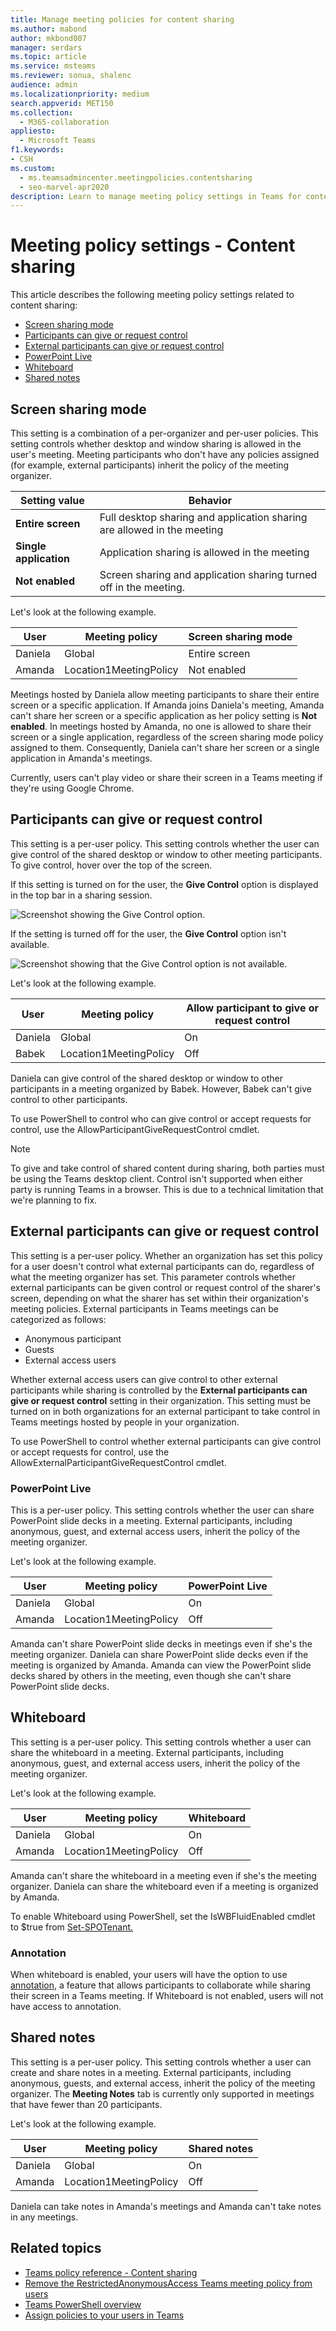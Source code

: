 ```yaml
---
title: Manage meeting policies for content sharing
ms.author: mabond
author: mkbond007
manager: serdars
ms.topic: article
ms.service: msteams
ms.reviewer: sonua, shalenc
audience: admin
ms.localizationpriority: medium
search.appverid: MET150
ms.collection: 
  - M365-collaboration
appliesto: 
  - Microsoft Teams
f1.keywords:
- CSH
ms.custom: 
  - ms.teamsadmincenter.meetingpolicies.contentsharing
  - seo-marvel-apr2020
description: Learn to manage meeting policy settings in Teams for content sharing.
---
```



# Meeting policy settings - Content sharing

<a name="bkcontentsharing"> </a>

This article describes the following meeting policy settings related to content sharing:

- [Screen sharing mode](#screen-sharing-mode)
- [Participants can give or request control](#participants-can-give-or-request-control)
- [External participants can give or request control](#external-participants-can-give-or-request-control)
- [PowerPoint Live](#powerpoint-live)
- [Whiteboard](#whiteboard)
- [Shared notes](#shared-notes)

## Screen sharing mode

This setting is a combination of a per-organizer and per-user policies. This setting controls whether desktop and window sharing is allowed in the user's meeting. Meeting participants who don't have any policies assigned (for example, external participants) inherit the policy of the meeting organizer.

|Setting value |Behavior  |
|---------|---------|
|**Entire screen**    | Full desktop sharing and application sharing are allowed in the meeting |
|**Single application**   | Application sharing is allowed in the meeting        |
|**Not enabled**     |Screen sharing and application sharing turned off in the meeting.       |

Let's look at the following example.

|User |Meeting policy |Screen sharing mode |
|---------|---------|---------|
|Daniela  | Global   | Entire screen |
|Amanda   | Location1MeetingPolicy  | Not enabled |

Meetings hosted by Daniela allow meeting participants to share their entire screen or a specific application. If Amanda joins Daniela's meeting, Amanda can't share her screen or a specific application as her policy setting is **Not enabled**. In meetings hosted by Amanda, no one is allowed to share their screen or a single application, regardless of the screen sharing mode policy assigned to them.  Consequently, Daniela can't share her screen or a single application in Amanda's meetings.  

Currently, users can't play video or share their screen in a Teams meeting if they're using Google Chrome.

## Participants can give or request control

This setting is a per-user policy. This setting controls whether the user can give control of the shared desktop or window to other meeting participants. To give control, hover over the top of the screen.

If this setting is turned on for the user, the **Give Control** option is displayed in the top bar in a sharing session.

![Screenshot showing the Give Control option.](media/meeting-policies-give-control.png)

If the setting is turned off for the user, the **Give Control** option isn't available.

![Screenshot showing that the Give Control option is not available.](media/meeting-policies-give-control-not-available.png)

Let's look at the following example.

| User | Meeting policy | Allow participant to give or request control |
|---|---|---|
| Daniela | Global | On |
| Babek | Location1MeetingPolicy | Off |

Daniela can give control of the shared desktop or window to other participants in a meeting organized by Babek. However, Babek can't give control to other participants.

To use PowerShell to control who can give control or accept requests for control, use the AllowParticipantGiveRequestControl cmdlet.

> [!NOTE]
> To give and take control of shared content during sharing, both parties must be using the Teams desktop client. Control isn't supported when either party is running Teams in a browser. This is due to a technical limitation that we're planning to fix.

## External participants can give or request control

This setting is a per-user policy. Whether an organization has set this policy for a user doesn't control what external participants can do, regardless of what the meeting organizer has set. This parameter controls whether external participants can be given control or request control of the sharer's screen, depending on what the sharer has set within their organization's meeting policies. External participants in Teams meetings can be categorized as follows:  

- Anonymous participant
- Guests
- External access users

Whether external access users can give control to other external participants while sharing is controlled by the **External participants can give or request control** setting in their organization. This setting must be turned on in both organizations for an external participant to take control in Teams meetings hosted by people in your organization.

To use PowerShell to control whether external participants can give control or accept requests for control, use the AllowExternalParticipantGiveRequestControl cmdlet.

### PowerPoint Live

This is a per-user policy. This setting controls whether the user can share PowerPoint slide decks in a meeting. External participants, including anonymous, guest, and external access users, inherit the policy of the meeting organizer.

Let's look at the following example.

|User |Meeting policy  |PowerPoint Live |
|---------|---------|---------|
|Daniela   | Global   | On       |
|Amanda   | Location1MeetingPolicy        | Off   |

Amanda can't share PowerPoint slide decks in meetings even if she's the meeting organizer. Daniela can share PowerPoint slide decks even if the meeting is organized by Amanda. Amanda can view the PowerPoint slide decks shared by others in the meeting, even though she can't share PowerPoint slide decks.

## Whiteboard

This setting is a per-user policy. This setting controls whether a user can share the whiteboard in a meeting. External participants, including anonymous, guest, and external access users, inherit the policy of the meeting organizer.

Let's look at the following example.

|User |Meeting policy  |Whiteboard|
|---------|---------|---------|
|Daniela   | Global   | On       |
|Amanda   | Location1MeetingPolicy        | Off   |

Amanda can't share the whiteboard in a meeting even if she's the meeting organizer. Daniela can share the whiteboard even if a meeting is organized by Amanda.

To enable Whiteboard using PowerShell, set the IsWBFluidEnabled cmdlet to $true from [Set-SPOTenant.](/powershell/module/sharepoint-online/set-spotenant)

### Annotation

When whiteboard is enabled, your users will have the option to use [annotation](/office/use-annotation-while-sharing-your-screen-in-teams), a feature that allows participants to  collaborate while sharing their screen in a Teams meeting. If Whiteboard is not enabled, users will not have access to annotation.

## Shared notes

This setting is a per-user policy. This setting controls whether a user can create and share notes in a meeting. External participants, including anonymous, guests, and external access, inherit the policy of the meeting organizer. The **Meeting Notes** tab is currently only supported in meetings that have fewer than 20 participants.

Let's look at the following example.

|User |Meeting policy  |Shared notes |
|---------|---------|---------|
|Daniela   | Global   | On       |
|Amanda   | Location1MeetingPolicy | Off |

Daniela can take notes in Amanda's meetings and Amanda can't take notes in any meetings.

## Related topics

- [Teams policy reference - Content sharing](settings-policies-reference.md#content-sharing)
- [Remove the RestrictedAnonymousAccess Teams meeting policy from users](meeting-policies-restricted-anonymous-access.md)
- [Teams PowerShell overview](teams-powershell-overview.md)
- [Assign policies to your users in Teams](policy-assignment-overview.md)
